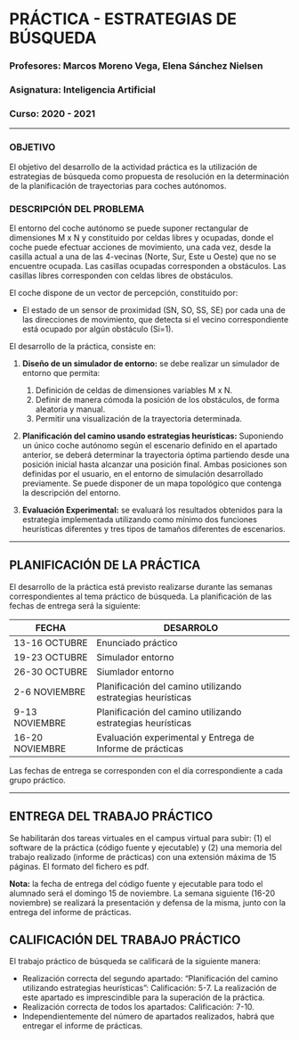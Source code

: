 # PRÁCTICA - ESTRATEGIAS DE BÚSQUEDA
### Profesores: Marcos Moreno Vega, Elena Sánchez Nielsen
### Asignatura: Inteligencia Artificial
### Curso: 2020 - 2021

***

###  OBJETIVO

El objetivo del desarrollo de la actividad práctica es la utilización de estrategias de búsqueda como propuesta de resolución en la determinación de la planificación de trayectorias para coches autónomos.

### DESCRIPCIÓN DEL PROBLEMA

El entorno del coche autónomo se puede suponer rectangular de dimensiones M x N y constituido por celdas libres y ocupadas, donde el coche puede efectuar acciones de movimiento, una cada vez, desde la casilla actual a una de las 4-vecinas (Norte, Sur, Este u Oeste) que no se encuentre ocupada. Las casillas ocupadas corresponden a obstáculos. Las casillas libres corresponden con celdas libres de obstáculos.

El coche dispone de un vector de percepción, constituido por:
* El estado de un sensor de proximidad (SN, SO, SS, SE) por cada una de las direcciones de movimiento, que detecta si el vecino correspondiente está ocupado por algún obstáculo (Si=1).
  
El desarrollo de la práctica, consiste en: 

1. **Diseño de un simulador de entorno:** se debe realizar un simulador de entorno que permita:
   1. Definición de celdas de dimensiones variables M x N.
   2. Definir de manera cómoda la posición de los obstáculos, de forma aleatoria y manual.
   3. Permitir una visualización de la trayectoria determinada.
   
2. **Planificación del camino usando estrategias heurísticas:** Suponiendo un único coche autónomo según el escenario definido en el apartado anterior, se deberá determinar la trayectoria óptima partiendo desde una posición inicial hasta alcanzar una posición final. Ambas posiciones son definidas por el usuario, en el entorno de simulación desarrollado previamente. Se puede disponer de un mapa topológico que contenga la descripción del entorno.
   
3. **Evaluación Experimental:** se evaluará los resultados obtenidos para la estrategia
implementada utilizando como mínimo dos funciones heurísticas diferentes y tres tipos de
tamaños diferentes de escenarios.

*** 
## PLANIFICACIÓN DE LA PRÁCTICA
El desarrollo de la práctica está previsto realizarse durante las semanas correspondientes al tema práctico de búsqueda. La planificación de las fechas de entrega será la siguiente:

| FECHA | DESARROLO | 
| -- | -- |
| 13-16 OCTUBRE | Enunciado práctico |
| 19-23 OCTUBRE | Simulador entorno |
| 26-30 OCTUBRE | Siumlador entorno |
| 2-6 NOVIEMBRE | Planificación del camino utilizando estrategias heurísticas |
| 9-13 NOVIEMBRE | Planificación del camino utilizando estrategias heurísticas |
| 16-20 NOVIEMBRE | Evaluación experimental y Entrega de Informe de prácticas |




Las fechas de entrega se corresponden con el día correspondiente a cada grupo práctico.

***

## ENTREGA DEL TRABAJO PRÁCTICO
Se habilitarán dos tareas virtuales en el campus virtual para subir: (1) el software de la práctica (código fuente y ejecutable) y (2) una memoria del trabajo realizado (informe de prácticas) con una extensión máxima de 15 páginas. El formato del fichero es pdf.

**Nota:** la fecha de entrega del código fuente y ejecutable para todo el alumnado será el domingo 15 de
noviembre. La semana siguiente (16-20 noviembre) se realizará la presentación y defensa de la misma,
junto con la entrega del informe de prácticas.

## CALIFICACIÓN DEL TRABAJO PRÁCTICO
El trabajo práctico de búsqueda se calificará de la siguiente manera:

* Realización correcta del segundo apartado: “Planificación del camino utilizando estrategias
heurísticas”: Calificación: 5-7. La realización de este apartado es imprescindible para la
superación de la práctica.
* Realización correcta de todos los apartados: Calificación: 7-10.
* Independientemente del número de apartados realizados, habrá que entregar el informe de prácticas.
